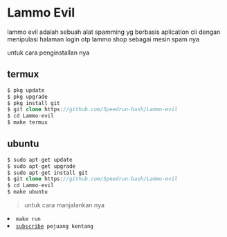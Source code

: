 # Lammo Evil

lammo evil adalah sebuah alat spamming yg berbasis aplication cli
dengan menipulasi halaman login otp lammo shop sebagai mesin spam nya

untuk cara penginstallan nya

## termux
```php
$ pkg update
$ pkg upgrade
$ pkg install git
$ git clone https://github.com/Speedrun-bash/Lammo-evil
$ cd Lammo-evil
$ make termux
```

## ubuntu
```php
$ sudo apt-get update
$ sudo apt-get upgrade
$ sudo apt-get install git
$ git clone https://github.com/Speedrun-bash/Lammo-evil
$ cd Lammo-evil
$ make ubuntu
```

> untuk cara manjalankan nya

<li><code>make run</code></li>

<li><code><a href="https://www.youtube.com/channel/UCtu-GcxKL8kJBXpR1wfMgWg">subscribe</a> pejuang kentang</code></li>

